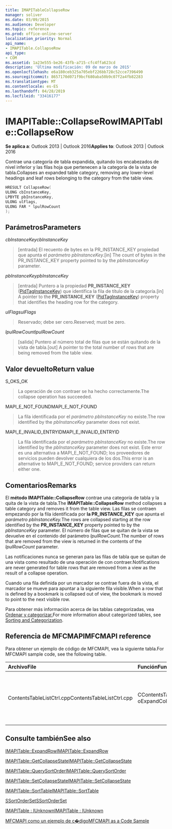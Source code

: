 ```yaml
---
title: IMAPITableCollapseRow
manager: soliver
ms.date: 03/09/2015
ms.audience: Developer
ms.topic: reference
ms.prod: office-online-server
localization_priority: Normal
api_name:
- IMAPITable.CollapseRow
api_type:
- COM
ms.assetid: 1a23e555-be26-43fb-a715-cfc4ffa623cd
description: 'Última modificación: 09 de marzo de 2015'
ms.openlocfilehash: e6a180ceb325a705ebf226bb728c52cce7396490
ms.sourcegitcommit: 8657170d071f9bcf680aba50b9c07f2a4fb82283
ms.translationtype: MT
ms.contentlocale: es-ES
ms.lasthandoff: 04/28/2019
ms.locfileid: "33416177"
---
```

# <a name="imapitablecollapserow"></a><span data-ttu-id="d6466-103">IMAPITable::CollapseRow</span><span class="sxs-lookup"><span data-stu-id="d6466-103">IMAPITable::CollapseRow</span></span>

  
  
<span data-ttu-id="d6466-104">**Se aplica a**: Outlook 2013 | Outlook 2016</span><span class="sxs-lookup"><span data-stu-id="d6466-104">**Applies to**: Outlook 2013 | Outlook 2016</span></span> 
  
<span data-ttu-id="d6466-105">Contrae una categoría de tabla expandida, quitando los encabezados de nivel inferior y las filas hoja que pertenecen a la categoría de la vista de tabla.</span><span class="sxs-lookup"><span data-stu-id="d6466-105">Collapses an expanded table category, removing any lower-level headings and leaf rows belonging to the category from the table view.</span></span>
  
```cpp
HRESULT CollapseRow(
ULONG cbInstanceKey,
LPBYTE pbInstanceKey,
ULONG ulFlags,
ULONG FAR * lpulRowCount
);
```

## <a name="parameters"></a><span data-ttu-id="d6466-106">Parámetros</span><span class="sxs-lookup"><span data-stu-id="d6466-106">Parameters</span></span>

 <span data-ttu-id="d6466-107">_cbInstanceKey_</span><span class="sxs-lookup"><span data-stu-id="d6466-107">_cbInstanceKey_</span></span>
  
> <span data-ttu-id="d6466-108">[entrada] El recuento de bytes en la PR_INSTANCE_KEY propiedad que apunta el _parámetro pbInstanceKey._</span><span class="sxs-lookup"><span data-stu-id="d6466-108">[in] The count of bytes in the PR_INSTANCE_KEY property pointed to by the  _pbInstanceKey_ parameter.</span></span> 
    
 <span data-ttu-id="d6466-109">_pbInstanceKey_</span><span class="sxs-lookup"><span data-stu-id="d6466-109">_pbInstanceKey_</span></span>
  
> <span data-ttu-id="d6466-110">[entrada] Puntero a la propiedad **PR_INSTANCE_KEY** ([PidTagInstanceKey](pidtaginstancekey-canonical-property.md)) que identifica la fila de título de la categoría.</span><span class="sxs-lookup"><span data-stu-id="d6466-110">[in] A pointer to the **PR_INSTANCE_KEY** ([PidTagInstanceKey](pidtaginstancekey-canonical-property.md)) property that identifies the heading row for the category.</span></span> 
    
 <span data-ttu-id="d6466-111">_ulFlags_</span><span class="sxs-lookup"><span data-stu-id="d6466-111">_ulFlags_</span></span>
  
> <span data-ttu-id="d6466-112">Reservado; debe ser cero.</span><span class="sxs-lookup"><span data-stu-id="d6466-112">Reserved; must be zero.</span></span>
    
 <span data-ttu-id="d6466-113">_lpulRowCount_</span><span class="sxs-lookup"><span data-stu-id="d6466-113">_lpulRowCount_</span></span>
  
> <span data-ttu-id="d6466-114">[salida] Puntero al número total de filas que se están quitando de la vista de tabla.</span><span class="sxs-lookup"><span data-stu-id="d6466-114">[out] A pointer to the total number of rows that are being removed from the table view.</span></span>
    
## <a name="return-value"></a><span data-ttu-id="d6466-115">Valor devuelto</span><span class="sxs-lookup"><span data-stu-id="d6466-115">Return value</span></span>

<span data-ttu-id="d6466-116">S_OK</span><span class="sxs-lookup"><span data-stu-id="d6466-116">S_OK</span></span> 
  
> <span data-ttu-id="d6466-117">La operación de con contraer se ha hecho correctamente.</span><span class="sxs-lookup"><span data-stu-id="d6466-117">The collapse operation has succeeded.</span></span>
    
<span data-ttu-id="d6466-118">MAPI_E_NOT_FOUND</span><span class="sxs-lookup"><span data-stu-id="d6466-118">MAPI_E_NOT_FOUND</span></span> 
  
> <span data-ttu-id="d6466-119">La fila identificada por el  _parámetro pbInstanceKey_ no existe.</span><span class="sxs-lookup"><span data-stu-id="d6466-119">The row identified by the  _pbInstanceKey_ parameter does not exist.</span></span> 
    
<span data-ttu-id="d6466-120">MAPI_E_INVALID_ENTRYID</span><span class="sxs-lookup"><span data-stu-id="d6466-120">MAPI_E_INVALID_ENTRYID</span></span> 
  
> <span data-ttu-id="d6466-121">La fila identificada por el  _parámetro pbInstanceKey_ no existe.</span><span class="sxs-lookup"><span data-stu-id="d6466-121">The row identified by the  _pbInstanceKey_ parameter does not exist.</span></span> <span data-ttu-id="d6466-122">Este error es una alternativa a MAPI_E_NOT_FOUND; los proveedores de servicios pueden devolver cualquiera de los dos.</span><span class="sxs-lookup"><span data-stu-id="d6466-122">This error is an alternative to MAPI_E_NOT_FOUND; service providers can return either one.</span></span> 
    
## <a name="remarks"></a><span data-ttu-id="d6466-123">Comentarios</span><span class="sxs-lookup"><span data-stu-id="d6466-123">Remarks</span></span>

<span data-ttu-id="d6466-124">El **método IMAPITable::CollapseRow** contrae una categoría de tabla y la quita de la vista de tabla.</span><span class="sxs-lookup"><span data-stu-id="d6466-124">The **IMAPITable::CollapseRow** method collapses a table category and removes it from the table view.</span></span> <span data-ttu-id="d6466-125">Las filas se contraen empezando por la fila identificada por **la PR_INSTANCE_KEY** que apunta el _parámetro pbInstanceKey._</span><span class="sxs-lookup"><span data-stu-id="d6466-125">The rows are collapsed starting at the row identified by the **PR_INSTANCE_KEY** property pointed to by the  _pbInstanceKey_ parameter.</span></span> <span data-ttu-id="d6466-126">El número de filas que se quitan de la vista se devuelve en el contenido del parámetro _lpulRowCount._</span><span class="sxs-lookup"><span data-stu-id="d6466-126">The number of rows that are removed from the view is returned in the contents of the  _lpulRowCount_ parameter.</span></span> 
  
<span data-ttu-id="d6466-127">Las notificaciones nunca se generan para las filas de tabla que se quitan de una vista como resultado de una operación de con contraer.</span><span class="sxs-lookup"><span data-stu-id="d6466-127">Notifications are never generated for table rows that are removed from a view as the result of a collapse operation.</span></span> 
  
<span data-ttu-id="d6466-128">Cuando una fila definida por un marcador se contrae fuera de la vista, el marcador se mueve para apuntar a la siguiente fila visible.</span><span class="sxs-lookup"><span data-stu-id="d6466-128">When a row that is defined by a bookmark is collapsed out of view, the bookmark is moved to point to the next visible row.</span></span> 
  
<span data-ttu-id="d6466-129">Para obtener más información acerca de las tablas categorizadas, vea [Ordenar y categorizar.](sorting-and-categorization.md)</span><span class="sxs-lookup"><span data-stu-id="d6466-129">For more information about categorized tables, see [Sorting and Categorization](sorting-and-categorization.md).</span></span>
  
## <a name="mfcmapi-reference"></a><span data-ttu-id="d6466-130">Referencia de MFCMAPI</span><span class="sxs-lookup"><span data-stu-id="d6466-130">MFCMAPI reference</span></span>

<span data-ttu-id="d6466-131">Para obtener un ejemplo de código de MFCMAPI, vea la siguiente tabla.</span><span class="sxs-lookup"><span data-stu-id="d6466-131">For MFCMAPI sample code, see the following table.</span></span>
  
|<span data-ttu-id="d6466-132">**Archivo**</span><span class="sxs-lookup"><span data-stu-id="d6466-132">**File**</span></span>|<span data-ttu-id="d6466-133">**Función**</span><span class="sxs-lookup"><span data-stu-id="d6466-133">**Function**</span></span>|<span data-ttu-id="d6466-134">**Comentario**</span><span class="sxs-lookup"><span data-stu-id="d6466-134">**Comment**</span></span>|
|:-----|:-----|:-----|
|<span data-ttu-id="d6466-135">ContentsTableListCtrl.cpp</span><span class="sxs-lookup"><span data-stu-id="d6466-135">ContentsTableListCtrl.cpp</span></span>  <br/> |<span data-ttu-id="d6466-136">CContentsTableListCtrl::D oExpandCollapse</span><span class="sxs-lookup"><span data-stu-id="d6466-136">CContentsTableListCtrl::DoExpandCollapse</span></span>  <br/> |<span data-ttu-id="d6466-137">MFCMAPI usa el **método IMAPITable::CollapseRow** para contraer una categoría de tabla.</span><span class="sxs-lookup"><span data-stu-id="d6466-137">MFCMAPI uses the **IMAPITable::CollapseRow** method to collapse a table category.</span></span>  <br/> |
   
## <a name="see-also"></a><span data-ttu-id="d6466-138">Consulte también</span><span class="sxs-lookup"><span data-stu-id="d6466-138">See also</span></span>



[<span data-ttu-id="d6466-139">IMAPITable::ExpandRow</span><span class="sxs-lookup"><span data-stu-id="d6466-139">IMAPITable::ExpandRow</span></span>](imapitable-expandrow.md)
  
[<span data-ttu-id="d6466-140">IMAPITable::GetCollapseState</span><span class="sxs-lookup"><span data-stu-id="d6466-140">IMAPITable::GetCollapseState</span></span>](imapitable-getcollapsestate.md)
  
[<span data-ttu-id="d6466-141">IMAPITable::QuerySortOrder</span><span class="sxs-lookup"><span data-stu-id="d6466-141">IMAPITable::QuerySortOrder</span></span>](imapitable-querysortorder.md)
  
[<span data-ttu-id="d6466-142">IMAPITable::SetCollapseState</span><span class="sxs-lookup"><span data-stu-id="d6466-142">IMAPITable::SetCollapseState</span></span>](imapitable-setcollapsestate.md)
  
[<span data-ttu-id="d6466-143">IMAPITable::SortTable</span><span class="sxs-lookup"><span data-stu-id="d6466-143">IMAPITable::SortTable</span></span>](imapitable-sorttable.md)
  
[<span data-ttu-id="d6466-144">SSortOrderSet</span><span class="sxs-lookup"><span data-stu-id="d6466-144">SSortOrderSet</span></span>](ssortorderset.md)
  
[<span data-ttu-id="d6466-145">IMAPITable : IUnknown</span><span class="sxs-lookup"><span data-stu-id="d6466-145">IMAPITable : IUnknown</span></span>](imapitableiunknown.md)


[<span data-ttu-id="d6466-146">MFCMAPI como un ejemplo de c�digo</span><span class="sxs-lookup"><span data-stu-id="d6466-146">MFCMAPI as a Code Sample</span></span>](mfcmapi-as-a-code-sample.md)

